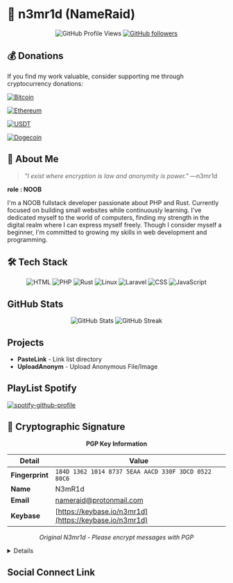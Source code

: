 # 🔐 n3mr1d (NameRaid)

<div align="center">
  
  ![GitHub Profile Views](https://komarev.com/ghpvc/?username=n3mr1d&color=blueviolet)
  [![GitHub followers](https://img.shields.io/github/followers/n3mr1d?style=social)](https://github.com/n3mr1d)
  <!-- [![Twitter Follow](https://img.shields.io/twitter/follow/n3mr1d?style=social)](https://twitter.com/n3mr1d) -->
  
</div>

## 💰 Donations

If you find my work valuable, consider supporting me through cryptocurrency donations:

[![Bitcoin](https://img.shields.io/badge/Bitcoin-bc1qxy2kgdygjrsqtzq2n0yrf2493p83kkfjhx0wlh-orange?style=flat-square&logo=bitcoin&logoColor=white)](bitcoin:bc1qxy2kgdygjrsqtzq2n0yrf2493p83kkfjhx0wlh)

[![Ethereum](https://img.shields.io/badge/Ethereum-0x71C7656EC7ab88b098defB751B7401B5f6d8976F-blue?style=flat-square&logo=ethereum&logoColor=white)](ethereum:0x71C7656EC7ab88b098defB751B7401B5f6d8976F)

[![USDT](https://img.shields.io/badge/USDT-TQVsMt6HNqm7pQd5SyHBYxpnBhXpAGRBrY-green?style=flat-square&logo=tether&logoColor=white)](tether:TQVsMt6HNqm7pQd5SyHBYxpnBhXpAGRBrY)

[![Dogecoin](https://img.shields.io/badge/DOGE-D8vFz4p1L37jdg47HXKtSvC8bRBG6JaBfj-yellow?style=flat-square&logo=dogecoin&logoColor=white)](dogecoin:D8vFz4p1L37jdg47HXKtSvC8bRBG6JaBfj)


## 💫 About Me

> *"I exist where encryption is law and anonymity is power."* —n3mr1d

**role : NOOB**

I'm a NOOB fullstack developer passionate about PHP and Rust. Currently focused on building small websites while continuously learning. I've dedicated myself to the world of computers, finding my strength in the digital realm where I can express myself freely. Though I consider myself a beginner, I'm committed to growing my skills in web development and programming.

## 🛠️ Tech Stack

<div align="center">
  
  ![HTML](https://img.shields.io/badge/-HTML-E34F26?style=flat-square&logo=html5&logoColor=white)
  ![PHP](https://img.shields.io/badge/-PHP-AEB2D5?style=flat-square&logo=php&logoColor=white)
  ![Rust](https://img.shields.io/badge/-Rust-000000?style=flat-square&logo=rust&logoColor=white)
  ![Linux](https://img.shields.io/badge/-Linux-FCC624?style=flat-square&logo=linux&logoColor=black)
  ![Laravel](https://img.shields.io/badge/-Laravel-FF2D20?style=flat-square&logo=laravel&logoColor=white)
  ![CSS](https://img.shields.io/badge/-CSS-1572B6?style=flat-square&logo=css3&logoColor=white)
  ![JavaScript](https://img.shields.io/badge/-JavaScript-F7DF1E?style=flat-square&logo=javascript&logoColor=black)
  
</div>

## GitHub Stats

<div align="center">
  <img src="https://github-readme-stats.vercel.app/api?username=n3mr1d&show_icons=true&theme=radical" alt="GitHub Stats" />
  <img src="https://github-readme-streak-stats.herokuapp.com/?user=n3mr1d&theme=radical" alt="GitHub Streak" />
</div>

## Projects

- **PasteLink** - Link list directory
- **UploadAnonym** - Upload Anonymous File/Image


## PlayList Spotify
[![spotify-github-profile](https://spotify-github-profile.kittinanx.com/api/view?uid=31xm7txea264o45vm66425ojitmq&cover_image=true&theme=default&show_offline=false&background_color=121212&interchange=true&bar_color=53b14f&bar_color_cover=false)](https://github.com/kittinan/spotify-github-profile)
## 🔐 Cryptographic Signature

<div align="center">
  
  **PGP Key Information**
  
  | Detail | Value |
  |--------|-------|
  | **Fingerprint** | `184D 1362 1014 8737 5EAA AACD 330F 3DCD 0522 80C6` |
  | **Name** | N3mR1d |
  | **Email** | nameraid@protonmail.com |
  | **Keybase** | [https://keybase.io/n3mr1d](https://keybase.io/n3mr1d) |
  
  *Original N3mr1d - Please encrypt messages with PGP*
  
</div>
<details>
-----BEGIN PGP PUBLIC KEY BLOCK-----

mQINBGgN2oMBEADYzKK6ei2Qc4M/QYmKwu/k7FVs1j6wnMwvrCHXer4o9lqzmzXU
MtOyQ3ofc1091qo07qE0F5/8kSnv7B/Q5vf0F7ryNcPO+MPvWQa1qHKjSK9devq8
E1hUyzxPVlQADg/oQk75g8wEk1o4oMeEbJOY4bb3NPoeRvIp7VRSyIzwRU6ugAR0
iS2OU5t9gFcfshM0msqQneNgE1ufKAD339P9IlEm2wyLApvC53eMNPAez/NDhsVl
JutE6pZEo84fZbs8C++F/fr0LAQ02EmVVfvRPkuZPqaXvgR3LV/QNta2nP/maHsX
eZY8tdXSwGogq2tiT4Ba8AqmaPb/ffg2xN4UgX8JLe9+vG4zq1xnTmHtJ2Ziv8P/
ZYADW63zVr8a1BaD3gbXM1hum4gXKK2pwCpLKOwabkUZoBBWiT/xfWYLKLq/qfg4
DEpgS1eIwRqCEttZ20jsB/Y6rV16o6UkLMYrcnKVBc3SajX0QW3sEXKA4LnbrwX2
uBIUR7RraUiq+fa6sqXFRwCLrXAiM0f8bkCpvSA01f3sS1Bpp4avZhfZk41GQsWQ
Cx2gRF/SUgBz+R4vVqGiqAuXy7TphJ+xRk9sFxrLOo7KiBwS5jN7St1USrHjVWLu
DVx51JAGbftgBIasE7RVhTqPm9NeevGXNoWhU1GQdwVhvEVBvpnC6BRtGwARAQAB
tExOM21SMWQgKFlvdXIgbmFtZSBpcyBqdXN0IGEgZ2hvc3QuIFNpZ25lZCwgTmVt
cmlkKSA8bmFtZXJhaWRAcHJvdG9ubWFpbC5jb20+iQJRBBMBCAA7FiEEGE0TYhAU
hzdeqqrNMw89zQUigMYFAmgN2oMCGwMFCwkIBwICIgIGFQoJCAsCBBYCAwECHgcC
F4AACgkQMw89zQUigMYLFQ//eUCEaEP/bktBik3VYyyIpfB/P32u1KytlVtR7PIr
xsTyTr8O1zz3QMSeMTEHGrEFFH4XKbHijMcK6NWdDUPUukKjkJtgyZzieRrreJkZ
2fmGpCDbFWto9gQ/R1ZU2Wb34vnsYi/FbocsE2oeBwkKVf2tK0T+xagovBADUGLi
txOY1RyoCIoJUuMQ7poviRAwjFntLHpzhHEzc0HecLS06nLs8ddZ4evhmt4zPlho
4cMnUudhGYO/2mTldsRKEqtSUNHiDI/oGxGiRMZ89zKCuPztV6hMqOYsJ3r8oFgb
pcuNEPQb6pOm3rxhBo47ZdG4SzfOa8mOuM4u7GnjmS0zNmeeRgmF7qAj6A8QEq3K
AOQ6GaVWUSmP9IeMX4yF9stzRkzrjBqnPM/rftbYA27hqE/9ctBKGH6jAY3PePa0
B5A/iEC8tnHltBcdCPtwan8TevY37EcIZXK5WhmTN2Pzo/nE8uKu8ZkHrNUOX/WS
nBS+EaitgNgONOQsnHNAhvrjL5by0eXa3oVYrUm7aoLaONsdGSl68N5pgASjA/cl
yk391DkfLsyt6dxBVBZKt8IBS4xYNs2IuZMJjCm/S+J+oJ27pq2P0eS/wqddGkwM
FyjDe5EYN+Eecg+LSFuSB2ytHKHZgcppFGO6lYpW2fdxRoh+92IpDWMxRlYge/OM
jgG5Ag0EaA3agwEQANJFAyVX+YC0hBZsZ7ex0PCGXlGqMj8eXVv4bTtmMfiAlMfk
ii5F/gu5AtOp5v10UnpAzuDTSEZMy+yYk81VTlZoxEtiKva9hdJwYKOhcGOWu6To
Rsb1wiReI2Y5vRe4n56oL6/NKJyQdwT/SFLOWrBoKYR1IvwFoEqLAO1h4e+h5rrw
xFh9elB/1GMEzoe4xyyEC7AgGD3C0YE7SZgYkny7O8fx4lQZpNT2Gooy4NwMB5bs
GcPyGvOeaHs3Uquoqlze6Ry1WPzwbYQiAYTSV0nbox1JP0zQ1PKFTRzrnOW5o/Ra
p7wE6NPx39WEWDM8UFsTlaIXYzJCmSiM181cTGL7K0K/DnhudVv3t0zFB6OO+jcl
GSqessaXo5I3L4TM3iTfT/2VkFUxRlhRjp7Zmu71YLAkjjwqEU08eeB85J8MXls8
udXNMSE1CjPSLJfbnpGXt/RPDUGL3us1XgsckJSVYLTU2cUwDS3c1kq9xZMPzVmv
+tlmLyZYqd2OQh7lrc5R2v3/PP1LwhYoXOmULyxcK/PpQCB+PNlx0XEnpyhpB6oT
k/q9Pn5O5ZUhqSq7F2M8urKdReegh/q/R1HrKHIx2mEe1ybnFEo3c2w06H4D62qA
xkFTRp7j3gxZzwlVb7zsg4j8DvLD0aJKkzHEvnRLP5idcVv8qhpdOKQnt5OtABEB
AAGJAjYEGAEIACAWIQQYTRNiEBSHN16qqs0zDz3NBSKAxgUCaA3agwIbDAAKCRAz
Dz3NBSKAxoOPD/95Hy2tlZTuKp/BfjFra7NYc5vx1LiqLgPYzn28X0kzCQmme6lC
YyES/D+/K/q+q2uTgFeqxQaQKC+WBGkBTk0Qk5BX2RxZJn/HP9vtJ66g46b5X7JX
Jgps1FwnS80T1xCL049NUFyi3wILHIXOeic+1fEDkIUKXwQehMYJNVNHSVIs0bo6
P8i+dZlTp9jzjY5uzi+AliDssrsF6lNVpWw5iZz5wnTbCh2UDXVm9pRg4WqKbNJQ
aJEkt9vJ9P3ZrPqVWcCq6MWgcY/Rc0PXeOjhhkh9GUeclOfdpb6RO94ouluOQKPY
PHyiw0FWnVtZRF2xEvXCydmF1z9Bsqncek5CPwfn96ircoGDVKQJie1wFBL/rgqX
eOEOEJxPRFKnQ9FJ+BycCGuqVAUjjfa9Iz45FmGpdUJbRVvjxyGOdHxgjNVVgEmO
XASdOLR881MXpRL6UckTl0a5KB23afLXyt4kWj8VUV8AAoovoUo3P68y5dvHBJnh
PiuD9cNm6y8o7tKMD8GzF4U+tzaZjpIXpGhKhrfxIqzF/U+jh5P72Cqx/rayipXE
uGwll+taYwTPhy26HTphd5jkQVA6OMhid6PzURw3AuSOWsOcLRvtEseVKclpVPXG
dYAaSOuisbIaThct+giwOsxSV5486K8rW4vspkafBJXpqurb1eOxUYgGmw==
=mHWx
-----END PGP PUBLIC KEY BLOCK-----
</details>

## Social Connect Link

